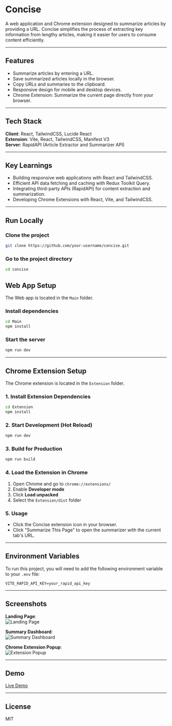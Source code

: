 # Concise 
A web application and Chrome extension designed to summarize articles by providing a URL. Concise simplifies the process of extracting key information from lengthy articles, making it easier for users to consume content efficiently.

---

## Features

- Summarize articles by entering a URL.
- Save summarized articles locally in the browser.
- Copy URLs and summaries to the clipboard.
- Responsive design for mobile and desktop devices.
- Chrome Extension: Summarize the current page directly from your browser.

---

## Tech Stack

**Client**: React, TailwindCSS, Lucide React  
**Extension**: Vite, React, TailwindCSS, Manifest V3  
**Server**: RapidAPI (Article Extractor and Summarizer API)

---

## Key Learnings

- Building responsive web applications with React and TailwindCSS.
- Efficient API data fetching and caching with Redux Toolkit Query.
- Integrating third-party APIs (RapidAPI) for content extraction and summarization.
- Developing Chrome Extensions with React, Vite, and TailwindCSS.

---

## Run Locally

### Clone the project

```bash
git clone https://github.com/your-username/concise.git
```

### Go to the project directory

```bash
cd concise
```

## Web App Setup
The Web app is located in the `Main` folder.
### Install dependencies

```bash
cd Main
npm install
```

### Start the server

```bash
npm run dev
```

---

## Chrome Extension Setup

The Chrome extension is located in the `Extension` folder.

### 1. Install Extension Dependencies

```bash
cd Extension
npm install
```

### 2. Start Development (Hot Reload)

```bash
npm run dev
```

### 3. Build for Production

```bash
npm run build
```

### 4. Load the Extension in Chrome

1. Open Chrome and go to `chrome://extensions/`
2. Enable **Developer mode**
3. Click **Load unpacked**
4. Select the `Extension/dist` folder

### 5. Usage

- Click the Concise extension icon in your browser.
- Click "Summarize This Page" to open the summarizer with the current tab's URL.

---

## Environment Variables

To run this project, you will need to add the following environment variable to your `.env` file:

```env
VITE_RAPID_API_KEY=your_rapid_api_key
```

---

## Screenshots

**Landing Page**:  
![Landing Page](#)  

**Summary Dashboard**:  
![Summary Dashboard](#)

**Chrome Extension Popup**:  
![Extension Popup](#)

---

## Demo

[Live Demo](https://concise-iota.vercel.app/)

---

## License

MIT